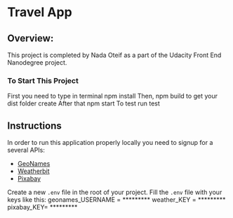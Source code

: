 # Travel App

## Overview:
This project is completed by Nada Oteif as a part of the Udacity Front End Nanodegree project. 

### To Start This Project
First you need to type in terminal npm install
Then, npm build to get your dist folder create
After that npm start
To test run test


## Instructions

In order to run this application properly locally you need to signup for a several APIs:
 * [GeoNames](http://www.geonames.org/export/web-services.html)
 * [Weatherbit](https://www.weatherbit.io/account/create)
 * [Pixabay](https://pixabay.com/api/docs/)

Create a new `.env` file in the root of your project. Fill the `.env` file with your keys like this:
geonames_USERNAME = *********
weather_KEY = *********
pixabay_KEY= *********
